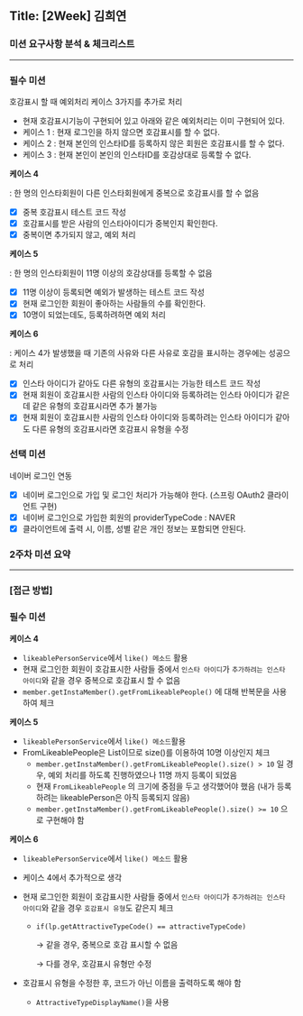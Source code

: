 ## **Title: [2Week] 김희연**

### **미션 요구사항 분석 & 체크리스트**

---

### 필수 미션
호감표시 할 때 예외처리 케이스 3가지를 추가로 처리

- 현재 호감표시기능이 구현되어 있고 아래와 같은 예외처리는 이미 구현되어 있다.
- 케이스 1 : 현재 로그인을 하지 않으면 호감표시를 할 수 없다.
- 케이스 2 : 현재 본인의 인스타ID를 등록하지 않은 회원은 호감표시를 할 수 없다.
- 케이스 3 : 현재 본인이 본인의 인스타ID를 호감상대로 등록할 수 없다.

**케이스 4**

: 한 명의 인스타회원이 다른 인스타회원에게 중복으로 호감표시를 할 수 없음

- [x]  중복 호감표시 테스트 코드 작성
- [x]  호감표시를 받은 사람의 인스타아이디가 중복인지 확인한다.
- [x]  중복이면 추가되지 않고, 예외 처리

**케이스 5**

: 한 명의 인스타회원이 11명 이상의 호감상대를 등록할 수 없음

- [x]  11명 이상이 등록되면 예외가 발생하는 테스트 코드 작성
- [x]  현재 로그인한 회원이 좋아하는 사람들의 수를 확인한다.
- [x]  10명이 되었는데도, 등록하려하면 예외 처리

  **케이스 6**

: 케이스 4가 발생했을 때 기존의 사유와 다른 사유로 호감을 표시하는 경우에는 성공으로 처리

- [x]  인스타 아이디가 같아도 다른 유형의 호감표시는 가능한 테스트 코드 작성
- [x]  현재 회원이 호감표시한 사람의 인스타 아이디와 등록하려는 인스타 아이디가 같은데 같은 유형의 호감표시라면 추가 불가능
- [x]  현재 회원이 호감표시한 사람의 인스타 아이디와 등록하려는 인스타 아이디가 같아도 다른 유형의 호감표시라면 호감표시 유형을 수정

### 선택 미션

네이버 로그인 연동

- [x] 네이버 로그인으로 가입 및 로그인 처리가 가능해야 한다. (스프링 OAuth2 클라이언트 구현)
- [x] 네이버 로그인으로 가입한 회원의 providerTypeCode : NAVER 
- [x] 클라이언트에 출력 시, 이름, 성별 같은 개인 정보는 포함되면 안된다.

### **2주차 미션 요약**

---

### **[접근 방법]**

### 필수 미션

**케이스 4**

- `likeablePersonService`에서 `like() 메소드` 활용
- 현재 로그인한 회원이 호감표시한 사람들 중에서
  `인스타 아이디`가 `추가하려는 인스타 아이디`와 같을 경우 중복으로 호감표시 할 수 없음
- `member.getInstaMember().getFromLikeablePeople()` 에 대해 반복문을 사용하여 체크

**케이스 5**

- `likeablePersonService`에서 `like() 메소드`활용
- FromLikeablePeople은 List이므로 size()를 이용하여 10명 이상인지 체크
    - `member.getInstaMember().getFromLikeablePeople().size() > 10` 일 경우, 예외 처리를 하도록 진행하였으나 11명 까지 등록이 되었음
    - 현재 `FromLikeablePeople` 의 크기에 중점을 두고 생각했어야 했음
      (내가 등록하려는 likeablePerson은 아직 등록되지 않음)
    - `member.getInstaMember().getFromLikeablePeople().size() >= 10` 으로 구현해야 함

**케이스 6**

- `likeablePersonService`에서 `like() 메소드` 활용
- 케이스 4에서 추가적으로 생각
- 현재 로그인한 회원이 호감표시한 사람들 중에서
  `인스타 아이디`가 `추가하려는 인스타 아이디`와 같을 경우 `호감표시 유형`도 같은지 체크
    - `if(lp.getAttractiveTypeCode() == attractiveTypeCode)`

      → 같을 경우, 중복으로 호감 표시할 수 없음

      → 다를 경우, 호감표시 유형만 수정

- 호감표시 유형을 수정한 후, 코드가 아닌 이름을 출력하도록 해야 함
    - `AttractiveTypeDisplayName()`을 사용